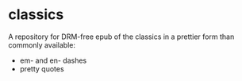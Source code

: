 classics
========
A repository for DRM-free epub of the classics in a prettier form than commonly available:
* em- and en- dashes
* pretty quotes

